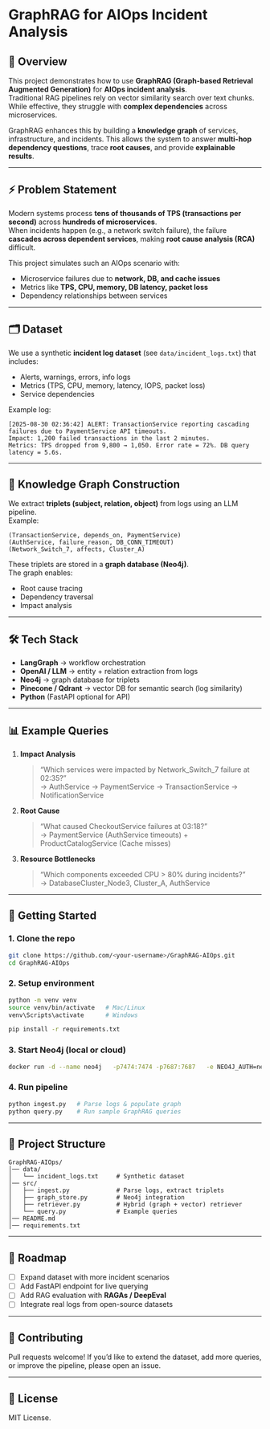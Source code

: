 # GraphRAG for AIOps Incident Analysis

## 📌 Overview
This project demonstrates how to use **GraphRAG (Graph-based Retrieval Augmented Generation)** for **AIOps incident analysis**.  
Traditional RAG pipelines rely on vector similarity search over text chunks. While effective, they struggle with **complex dependencies** across microservices.  

GraphRAG enhances this by building a **knowledge graph** of services, infrastructure, and incidents. This allows the system to answer **multi-hop dependency questions**, trace **root causes**, and provide **explainable results**.  

---

## ⚡ Problem Statement
Modern systems process **tens of thousands of TPS (transactions per second)** across **hundreds of microservices**.  
When incidents happen (e.g., a network switch failure), the failure **cascades across dependent services**, making **root cause analysis (RCA)** difficult.  

This project simulates such an AIOps scenario with:
- Microservice failures due to **network, DB, and cache issues**  
- Metrics like **TPS, CPU, memory, DB latency, packet loss**  
- Dependency relationships between services  

---

## 🗂 Dataset
We use a synthetic **incident log dataset** (see `data/incident_logs.txt`) that includes:
- Alerts, warnings, errors, info logs  
- Metrics (TPS, CPU, memory, latency, IOPS, packet loss)  
- Service dependencies  

Example log:

```
[2025-08-30 02:36:42] ALERT: TransactionService reporting cascading failures due to PaymentService API timeouts.
Impact: 1,200 failed transactions in the last 2 minutes.
Metrics: TPS dropped from 9,800 → 1,050. Error rate = 72%. DB query latency = 5.6s.
```

---

## 🔗 Knowledge Graph Construction
We extract **triplets (subject, relation, object)** from logs using an LLM pipeline.  
Example:

```
(TransactionService, depends_on, PaymentService)
(AuthService, failure_reason, DB_CONN_TIMEOUT)
(Network_Switch_7, affects, Cluster_A)
```

These triplets are stored in a **graph database (Neo4j)**.  
The graph enables:
- Root cause tracing  
- Dependency traversal  
- Impact analysis  

---

## 🛠 Tech Stack
- **LangGraph** → workflow orchestration  
- **OpenAI / LLM** → entity + relation extraction from logs  
- **Neo4j** → graph database for triplets  
- **Pinecone / Qdrant** → vector DB for semantic search (log similarity)  
- **Python** (FastAPI optional for API)  

---

## 📊 Example Queries
1. **Impact Analysis**
   > “Which services were impacted by Network_Switch_7 failure at 02:35?”  
   → AuthService → PaymentService → TransactionService → NotificationService  

2. **Root Cause**
   > “What caused CheckoutService failures at 03:18?”  
   → PaymentService (AuthService timeouts) + ProductCatalogService (Cache misses)  

3. **Resource Bottlenecks**
   > “Which components exceeded CPU > 80% during incidents?”  
   → DatabaseCluster_Node3, Cluster_A, AuthService  

---

## 🚀 Getting Started

### 1. Clone the repo
```bash
git clone https://github.com/<your-username>/GraphRAG-AIOps.git
cd GraphRAG-AIOps
```

### 2. Setup environment
```bash
python -m venv venv
source venv/bin/activate   # Mac/Linux
venv\Scripts\activate      # Windows

pip install -r requirements.txt
```

### 3. Start Neo4j (local or cloud)
```bash
docker run -d --name neo4j   -p7474:7474 -p7687:7687   -e NEO4J_AUTH=neo4j/test neo4j:5.11
```

### 4. Run pipeline
```bash
python ingest.py   # Parse logs & populate graph
python query.py    # Run sample GraphRAG queries
```

---

## 📂 Project Structure
```
GraphRAG-AIOps/
│── data/
│   └── incident_logs.txt     # Synthetic dataset
│── src/
│   ├── ingest.py             # Parse logs, extract triplets
│   ├── graph_store.py        # Neo4j integration
│   ├── retriever.py          # Hybrid (graph + vector) retriever
│   └── query.py              # Example queries
│── README.md
│── requirements.txt
```

---

## 🎯 Roadmap
- [ ] Expand dataset with more incident scenarios  
- [ ] Add FastAPI endpoint for live querying  
- [ ] Add RAG evaluation with **RAGAs / DeepEval**  
- [ ] Integrate real logs from open-source datasets  

---

## 🤝 Contributing
Pull requests welcome! If you’d like to extend the dataset, add more queries, or improve the pipeline, please open an issue.  

---

## 📜 License
MIT License.  
